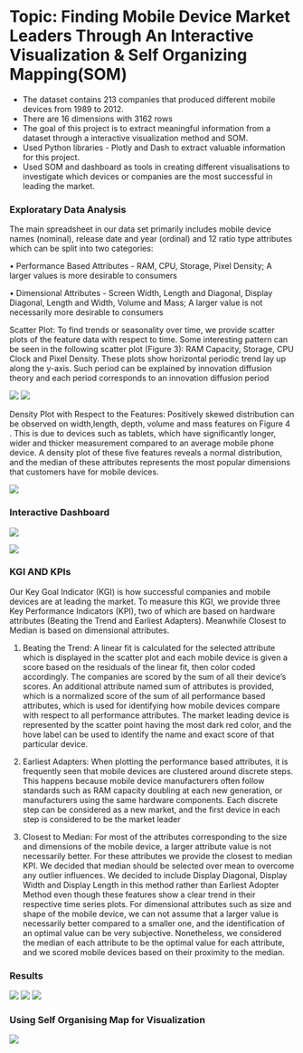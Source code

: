 # Topic: Finding Mobile Device Market Leaders Through An Interactive Visualization & Self Organizing Mapping(SOM)

* The dataset contains 213 companies that produced different mobile devices from 1989 to 2012.
* There are 16 dimensions with 3162 rows
* The goal of this project is to extract meaningful information from a dataset through a interactive visualization method and SOM.
* Used Python libraries - Plotly and Dash to extract valuable information for this project.
* Used SOM and dashboard as tools in creating different visualisations to investigate which devices or companies are the most successful in leading the market.

### Exploratary Data Analysis
The main spreadsheet in our data set primarily includes mobile device names (nominal), release date and year (ordinal) and 12 ratio type attributes which can be split into two categories:

• Performance Based Attributes - RAM, CPU, Storage, Pixel Density; A larger values is more desirable to consumers

• Dimensional Attributes - Screen Width, Length and Diagonal, Display Diagonal, Length and Width, Volume and Mass; A larger value is not necessarily more desirable to consumers

Scatter Plot: To find trends or seasonality over time, we provide scatter plots of the feature data with respect to time. Some interesting pattern can be seen in the following scatter plot (Figure 3): RAM Capacity, Storage, CPU Clock and Pixel Density. These plots show horizontal periodic trend lay up along the y-axis. Such period can be explained by innovation diffusion theory and each period corresponds to an innovation diffusion period

![](https://github.com/Teamkronos/mobile_device_market_leader/blob/main/images/diffusion.PNG)
![](https://github.com/Teamkronos/mobile_device_market_leader/blob/main/images/1_scatterplot.PNG)

Density Plot with Respect to the Features:  Positively skewed distribution can be observed on width,length, depth, volume and mass features on Figure 4 . This is due to devices such as tablets, which have significantly longer, wider and thicker measurement compared to an average mobile phone device. A density plot of these five features reveals a normal distribution, and the median of these attributes represents the most popular dimensions that customers have for mobile devices.

![](https://github.com/Teamkronos/mobile_device_market_leader/blob/main/images/3_densityplot.PNG)

### Interactive Dashboard
![](https://github.com/Teamkronos/mobile_device_market_leader/blob/main/images/0_mainview.PNG)

![](https://github.com/Teamkronos/mobile_device_market_leader/blob/main/images/4_diffusionperiod.PNG)

### KGI AND KPIs
Our Key Goal Indicator (KGI) is how successful companies and mobile devices are at leading the market. To measure this KGI, we provide three Key Performance Indicators (KPI), two of which are based on hardware attributes (Beating the Trend and Earliest Adapters). Meanwhile Closest to Median is based on dimensional attributes.

1) Beating the Trend: A linear fit is calculated for the selected attribute which is displayed in the scatter plot and each mobile device is given a score based on the residuals of the linear fit, then color coded accordingly. The companies are scored by the sum of all their device’s scores. An additional attribute named sum of attributes is provided, which is a normalized score of the sum of all performance based attributes, which is used for identifying how mobile devices compare with respect to all performance attributes. The market leading device is represented by the scatter point having the most dark red color, and the hove label can be used to identify the name and exact score of that particular device.

2) Earliest Adapters: When plotting the performance based attributes, it is frequently seen that mobile devices are clustered around discrete steps. This happens because mobile device manufacturers often follow standards such as RAM capacity doubling at each new generation, or manufacturers using the same hardware components. Each discrete step can be considered as a new market, and the first device in each step is considered to be the market leader

3) Closest to Median: For most of the attributes corresponding to the size and dimensions of the mobile device, a larger attribute value is not necessarily better. For these attributes we provide the closest to median KPI. We decided that median should be selected over mean to overcome any outlier influences. We decided to include Display Diagonal, Display Width and Display Length in this method rather than Earliest Adopter Method even though these features show a clear trend in their respective time series plots. For dimensional attributes such as size and shape of the mobile device, we can not assume that a larger value is necessarily better compared to a smaller one, and the identification of an optimal value can be very subjective. Nonetheless, we considered the median of each attribute to be the optimal value for each attribute, and we scored mobile devices based on their proximity to the median.

### Results
![](https://github.com/Teamkronos/mobile_device_market_leader/blob/main/images/5_result1.PNG)
![](https://github.com/Teamkronos/mobile_device_market_leader/blob/main/images/6_result2.PNG)
![](https://github.com/Teamkronos/mobile_device_market_leader/blob/main/images/7_result3.PNG)

### Using Self Organising Map for Visualization
![](https://github.com/Teamkronos/mobile_device_market_leader/blob/main/images/SOM.PNG)












































